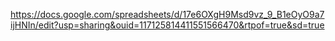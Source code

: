 https://docs.google.com/spreadsheets/d/17e6OXgH9Msd9vz_9_B1eOyO9a7ijHNIn/edit?usp=sharing&ouid=117125814411551566470&rtpof=true&sd=true
